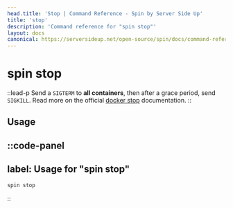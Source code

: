 ```yaml
---
head.title: 'Stop | Command Reference - Spin by Server Side Up'
title: 'stop'
description: 'Command reference for "spin stop"'
layout: docs
canonical: https://serversideup.net/open-source/spin/docs/command-reference/stop
---
```

# spin stop
::lead-p
Send a `SIGTERM` to **all containers**, then after a grace period, send `SIGKILL`. Read more on the official [docker stop](https://docs.docker.com/engine/reference/commandline/stop/) documentation.
::

## Usage
::code-panel
---
label: Usage for "spin stop"
---
```bash
spin stop
```
::